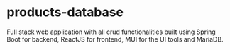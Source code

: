 # products-database
 Full stack web application with all crud functionalities built using Spring Boot for backend, ReactJS for frontend, MUI for the UI tools and MariaDB.
